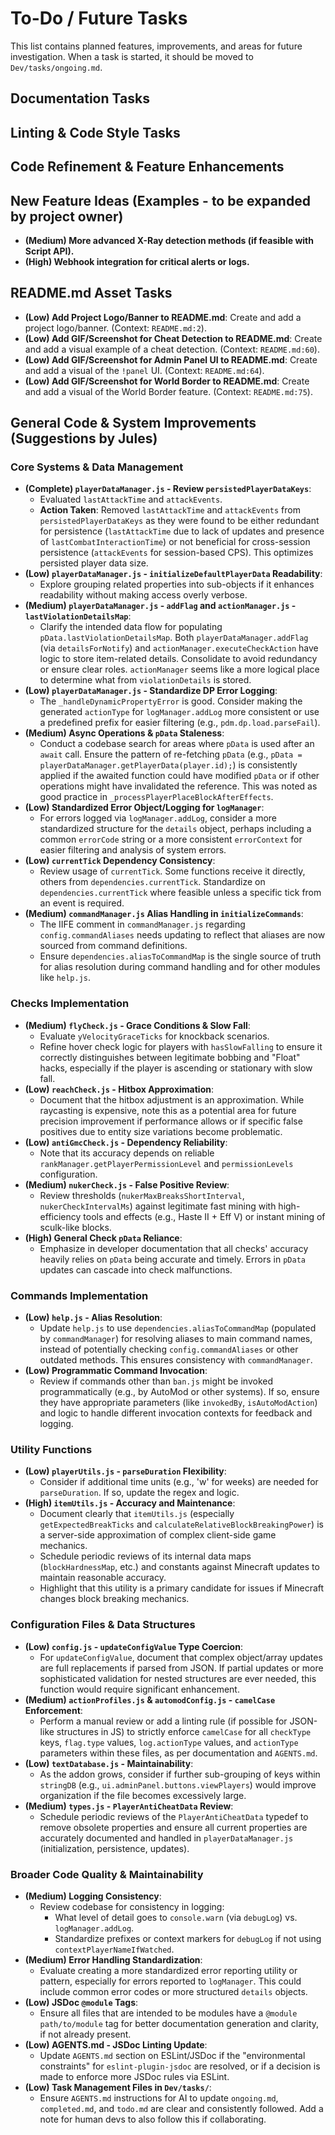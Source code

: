 # To-Do / Future Tasks

This list contains planned features, improvements, and areas for future investigation. When a task is started, it should be moved to `Dev/tasks/ongoing.md`.

## Documentation Tasks

## Linting & Code Style Tasks

## Code Refinement & Feature Enhancements

## New Feature Ideas (Examples - to be expanded by project owner)
- **(Medium) More advanced X-Ray detection methods (if feasible with Script API).**
- **(High) Webhook integration for critical alerts or logs.**

## README.md Asset Tasks
- **(Low) Add Project Logo/Banner to README.md**: Create and add a project logo/banner. (Context: `README.md:2`).
- **(Low) Add GIF/Screenshot for Cheat Detection to README.md**: Create and add a visual example of a cheat detection. (Context: `README.md:60`).
- **(Low) Add GIF/Screenshot for Admin Panel UI to README.md**: Create and add a visual of the `!panel` UI. (Context: `README.md:64`).
- **(Low) Add GIF/Screenshot for World Border to README.md**: Create and add a visual of the World Border feature. (Context: `README.md:75`).

## General Code & System Improvements (Suggestions by Jules)

### Core Systems & Data Management
- **(Complete) `playerDataManager.js` - Review `persistedPlayerDataKeys`**:
    - Evaluated `lastAttackTime` and `attackEvents`.
    - **Action Taken**: Removed `lastAttackTime` and `attackEvents` from `persistedPlayerDataKeys` as they were found to be either redundant for persistence (`lastAttackTime` due to lack of updates and presence of `lastCombatInteractionTime`) or not beneficial for cross-session persistence (`attackEvents` for session-based CPS). This optimizes persisted player data size.
- **(Low) `playerDataManager.js` - `initializeDefaultPlayerData` Readability**:
    - Explore grouping related properties into sub-objects if it enhances readability without making access overly verbose.
- **(Medium) `playerDataManager.js` - `addFlag` and `actionManager.js` - `lastViolationDetailsMap`**:
    - Clarify the intended data flow for populating `pData.lastViolationDetailsMap`. Both `playerDataManager.addFlag` (via `detailsForNotify`) and `actionManager.executeCheckAction` have logic to store item-related details. Consolidate to avoid redundancy or ensure clear roles. `actionManager` seems like a more logical place to determine what from `violationDetails` is stored.
- **(Low) `playerDataManager.js` - Standardize DP Error Logging**:
    - The `_handleDynamicPropertyError` is good. Consider making the generated `actionType` for `logManager.addLog` more consistent or use a predefined prefix for easier filtering (e.g., `pdm.dp.load.parseFail`).
- **(Medium) Async Operations & `pData` Staleness**:
    - Conduct a codebase search for areas where `pData` is used after an `await` call. Ensure the pattern of re-fetching `pData` (e.g., `pData = playerDataManager.getPlayerData(player.id);`) is consistently applied if the awaited function could have modified `pData` or if other operations might have invalidated the reference. This was noted as good practice in `_processPlayerPlaceBlockAfterEffects`.
- **(Low) Standardized Error Object/Logging for `logManager`**:
    - For errors logged via `logManager.addLog`, consider a more standardized structure for the `details` object, perhaps including a common `errorCode` string or a more consistent `errorContext` for easier filtering and analysis of system errors.
- **(Low) `currentTick` Dependency Consistency**:
    - Review usage of `currentTick`. Some functions receive it directly, others from `dependencies.currentTick`. Standardize on `dependencies.currentTick` where feasible unless a specific tick from an event is required.
- **(Medium) `commandManager.js` Alias Handling in `initializeCommands`**:
    - The IIFE comment in `commandManager.js` regarding `config.commandAliases` needs updating to reflect that aliases are now sourced from command definitions.
    - Ensure `dependencies.aliasToCommandMap` is the single source of truth for alias resolution during command handling and for other modules like `help.js`.

### Checks Implementation
- **(Medium) `flyCheck.js` - Grace Conditions & Slow Fall**:
    - Evaluate `yVelocityGraceTicks` for knockback scenarios.
    - Refine hover check logic for players with `hasSlowFalling` to ensure it correctly distinguishes between legitimate bobbing and "Float" hacks, especially if the player is ascending or stationary with slow fall.
- **(Low) `reachCheck.js` - Hitbox Approximation**:
    - Document that the hitbox adjustment is an approximation. While raycasting is expensive, note this as a potential area for future precision improvement if performance allows or if specific false positives due to entity size variations become problematic.
- **(Low) `antiGmcCheck.js` - Dependency Reliability**:
    - Note that its accuracy depends on reliable `rankManager.getPlayerPermissionLevel` and `permissionLevels` configuration.
- **(Medium) `nukerCheck.js` - False Positive Review**:
    - Review thresholds (`nukerMaxBreaksShortInterval`, `nukerCheckIntervalMs`) against legitimate fast mining with high-efficiency tools and effects (e.g., Haste II + Eff V) or instant mining of sculk-like blocks.
- **(High) General Check `pData` Reliance**:
    - Emphasize in developer documentation that all checks' accuracy heavily relies on `pData` being accurate and timely. Errors in `pData` updates can cascade into check malfunctions.

### Commands Implementation
- **(Low) `help.js` - Alias Resolution**:
    - Update `help.js` to use `dependencies.aliasToCommandMap` (populated by `commandManager`) for resolving aliases to main command names, instead of potentially checking `config.commandAliases` or other outdated methods. This ensures consistency with `commandManager`.
- **(Low) Programmatic Command Invocation**:
    - Review if commands other than `ban.js` might be invoked programmatically (e.g., by AutoMod or other systems). If so, ensure they have appropriate parameters (like `invokedBy`, `isAutoModAction`) and logic to handle different invocation contexts for feedback and logging.

### Utility Functions
- **(Low) `playerUtils.js` - `parseDuration` Flexibility**:
    - Consider if additional time units (e.g., 'w' for weeks) are needed for `parseDuration`. If so, update the regex and logic.
- **(High) `itemUtils.js` - Accuracy and Maintenance**:
    - Document clearly that `itemUtils.js` (especially `getExpectedBreakTicks` and `calculateRelativeBlockBreakingPower`) is a server-side approximation of complex client-side game mechanics.
    - Schedule periodic reviews of its internal data maps (`blockHardnessMap`, etc.) and constants against Minecraft updates to maintain reasonable accuracy.
    - Highlight that this utility is a primary candidate for issues if Minecraft changes block breaking mechanics.

### Configuration Files & Data Structures
- **(Low) `config.js` - `updateConfigValue` Type Coercion**:
    - For `updateConfigValue`, document that complex object/array updates are full replacements if parsed from JSON. If partial updates or more sophisticated validation for nested structures are ever needed, this function would require significant enhancement.
- **(Medium) `actionProfiles.js` & `automodConfig.js` - `camelCase` Enforcement**:
    - Perform a manual review or add a linting rule (if possible for JSON-like structures in JS) to strictly enforce `camelCase` for all `checkType` keys, `flag.type` values, `log.actionType` values, and `actionType` parameters within these files, as per documentation and `AGENTS.md`.
- **(Low) `textDatabase.js` - Maintainability**:
    - As the addon grows, consider if further sub-grouping of keys within `stringDB` (e.g., `ui.adminPanel.buttons.viewPlayers`) would improve organization if the file becomes excessively large.
- **(Medium) `types.js` - `PlayerAntiCheatData` Review**:
    - Schedule periodic reviews of the `PlayerAntiCheatData` typedef to remove obsolete properties and ensure all current properties are accurately documented and handled in `playerDataManager.js` (initialization, persistence, updates).

### Broader Code Quality & Maintainability
- **(Medium) Logging Consistency**:
    - Review codebase for consistency in logging:
        - What level of detail goes to `console.warn` (via `debugLog`) vs. `logManager.addLog`.
        - Standardize prefixes or context markers for `debugLog` if not using `contextPlayerNameIfWatched`.
- **(Medium) Error Handling Standardization**:
    - Evaluate creating a more standardized error reporting utility or pattern, especially for errors reported to `logManager`. This could include common error codes or more structured `details` objects.
- **(Low) JSDoc `@module` Tags**:
    - Ensure all files that are intended to be modules have a `@module path/to/module` tag for better documentation generation and clarity, if not already present.
- **(Low) AGENTS.md - JSDoc Linting Update**:
    - Update `AGENTS.md` section on ESLint/JSDoc if the "environmental constraints" for `eslint-plugin-jsdoc` are resolved, or if a decision is made to enforce more JSDoc rules via ESLint.
- **(Low) Task Management Files in `Dev/tasks/`**:
    - Ensure `AGENTS.md` instructions for AI to update `ongoing.md`, `completed.md`, and `todo.md` are clear and consistently followed. Add a note for human devs to also follow this if collaborating.
